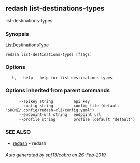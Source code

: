 ## redash list-destinations-types

list-destinations-types

### Synopsis

ListDestinationsType

```
redash list-destinations-types [flags]
```

### Options

```
  -h, --help   help for list-destinations-types
```

### Options inherited from parent commands

```
      --apikey string         api key
      --config string         config file (default "$HOME/.config/redash-cli/config.yaml")
      --endpoint-url string   endpoint url
      --profile string        profile (default "default")
```

### SEE ALSO

* [redash](redash.md)	 - redash

###### Auto generated by spf13/cobra on 26-Feb-2019
